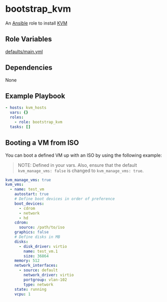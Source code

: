 # bootstrap_kvm

An [Ansible](https://www.ansible.com) role to install [KVM](https://www.linux-kvm.org/page/Main_Page)

## Role Variables

[defaults/main.yml](defaults/main.yml)

## Dependencies

None

## Example Playbook

```yaml
- hosts: kvm_hosts
  vars: {}
  roles:
    - role: bootstrap_kvm
  tasks: []
```

## Booting a VM from ISO

You can boot a defined VM up with an ISO by using the following example:

> NOTE: Defined in your vars. Also, ensure that the default
> `kvm_manage_vms: false` is changed to `kvm_manage_vms: true`.

```yaml
kvm_manage_vms: true
kvm_vms:
  - name: test_vm
    autostart: true
    # Define boot devices in order of preference
    boot_devices:
      - cdrom
      - network
      - hd
    cdrom:
      source: /path/to/iso
    graphics: false
    # Define disks in MB
    disks:
      - disk_driver: virtio
        name: test_vm.1
        size: 36864
    memory: 512
    network_interfaces:
      - source: default
        network_driver: virtio
        portgroup: vlan-102
        type: network
    state: running
    vcpu: 1
```
